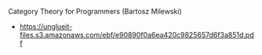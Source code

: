 Category Theory for Programmers (Bartosz Milewski)
- https://unglueit-files.s3.amazonaws.com/ebf/e90890f0a6ea420c9825657d6f3a851d.pdf